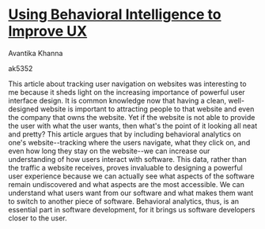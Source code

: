 # [Using Behavioral Intelligence to Improve UX](https://www.cmswire.com/customer-experience/using-behavioral-intelligence-to-improve-your-sites-user-experience/)

Avantika Khanna

ak5352

This article about tracking user navigation on websites was interesting to me because it sheds light on the increasing importance of powerful user interface design.
It is common knowledge now that having a clean, well-designed website is important to attracting people to that website and even the company that owns the website. Yet
if the website is not able to provide the user with what the user wants, then what's the point of it looking all neat and pretty? This article argues that by including 
behavioral analytics on one's website--tracking where the users navigate, what they click on, and even how long they stay on the website--we can increase our understanding
of how users interact with software. This data, rather than the traffic a website receives, proves invaluable to designing a powerful user experience because we can actually
see what aspects of the software remain undiscovered and what aspects are the most accessible. We can understand what users want from our software and what makes them want
to switch to another piece of software. Behavioral analytics, thus, is an essential part in software development, for it brings us software developers closer to the user. 
 

